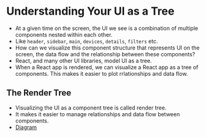 # Understanding Your UI as a Tree

- At a given time on the screen, the UI we see is a combination of multiple components nested within each other.
- Like `header`, `sidebar`, `main`, `devices`, `details`, `filters` etc.
- How can we visualize this component structure that represents UI on the screen, the data flow and the relationship between these components?
- React, and many other UI libraries, model UI as a tree.
- When a React app is rendered, we can visualize a React app as a tree of components. This makes it easier to plot rrlationships and data flow.


## The Render Tree 

- Visualizing the UI as a component tree is called render tree.
- It makes it easier to manage relationships and data flow between components.
- [Diagram](https://react.dev/learn/understanding-your-ui-as-a-tree#the-render-tree)
